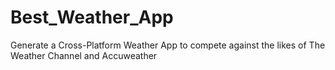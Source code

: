# Best_Weather_App
Generate a Cross-Platform Weather App to compete against the likes of The Weather Channel and Accuweather
